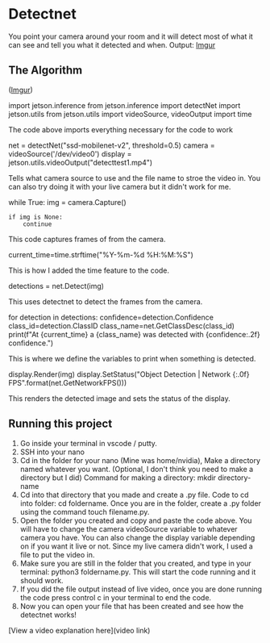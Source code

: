 # Detectnet

You point your camera around your room and it will detect most of what it can see and tell you what it detected and when.
Output: [Imgur](https://i.imgur.com/GUKBjRv.png)

## The Algorithm

([Imgur](https://i.imgur.com/VtioCM3.png))

import jetson.inference
from jetson.inference import detectNet
import jetson.utils
from jetson.utils import videoSource, videoOutput
import time

The code above imports everything necessary for the code to work

net = detectNet("ssd-mobilenet-v2", threshold=0.5)
camera = videoSource('/dev/video0')
display = jetson.utils.videoOutput("detecttest1.mp4")

Tells what camera source to use and the file name to stroe the video in. You can also try doing it with your live camera but it didn't work for me.

while True:
    img = camera.Capture()

    if img is None: 
        continue

This code captures frames of from the camera.

current_time=time.strftime("%Y-%m-%d %H:%M:%S")

This is how I added the time feature to the code.

detections = net.Detect(img)

This uses detectnet to detect the frames from the camera.

 for detection in detections:
      confidence=detection.Confidence
      class_id=detection.ClassID
      class_name=net.GetClassDesc(class_id)
      print(f"At {current_time} a {class_name} was detected with {confidence:.2f} confidence.")

This is where we define the variables to print when something is detected.

display.Render(img)
display.SetStatus("Object Detection | Network {:.0f} FPS".format(net.GetNetworkFPS()))

This renders the detected image and sets the status of the display.

## Running this project

1. Go inside your terminal in vscode / putty.
2. SSH into your nano
3. Cd in the folder for your nano (Mine was home/nvidia), Make a directory named whatever you want. (Optional, I don't think you need to make a directory but I did) Command for making a directory: mkdir directory-name
4. Cd into that directory that you made and create a .py file. Code to cd into folder: cd foldername. Once you are in the folder, create a .py folder using the command touch filename.py.
5. Open the folder you created and copy and paste the code above. You will have to change the camera videoSource variable to whatever camera you have. You can also change the display variable depending on if you want it live or not. Since my live camera didn't work, I used a file to put the video in.
6. Make sure you are still in the folder that you created, and type in your terminal: python3 foldername.py. This will start the code running and it should work.
7. If you did the file output instead of live video, once you are done running the code press control c in your terminal to end the code.
8. Now you can open your file that has been created and see how the detectnet works!

[View a video explanation here](video link)
